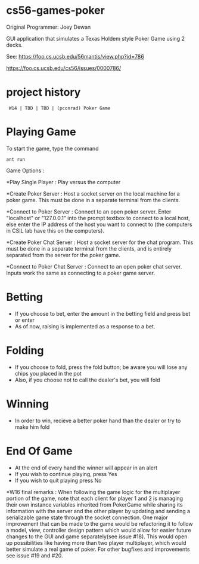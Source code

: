 cs56-games-poker
================



Original Programmer: Joey Dewan
        
GUI application that simulates a Texas Holdem style Poker Game using 2 decks.

See: https://foo.cs.ucsb.edu/56mantis/view.php?id=786

https://foo.cs.ucsb.edu/cs56/issues/0000786/

project history
===============
```
 W14 | TBD | TBD | (pconrad) Poker Game
```

Playing Game
============
To start the game, type the command
```
ant run
```
Game Options :

*Play Single Player : Play versus the computer

*Create Poker Server : Host a socket server on the local machine for a poker game. This must be done in a separate terminal from the clients.

*Connect to Poker Server : Connect to an open poker server. Enter "localhost" or "127.0.0.1" into the prompt textbox to connect to a local host, else enter the IP address of the host you want to connect to (the computers in CSIL lab have this on the computers).

*Create Poker Chat Server : Host a socket server for the chat program. This must be done in a separate terminal from the clients, and is entirely separated from the server for the poker game.

*Connect to Poker Chat Server : Connect to an open poker chat server. Inputs work the same as connecting to a poker game server.



Betting
=======
* If you choose to bet, enter the amount in the betting field and press bet or enter
* As of now, raising is implemented as a response to a bet.

Folding
=======
* If you choose to fold, press the fold button; be aware you will lose any chips you placed in the pot
* Also, if you choose not to call the dealer's bet, you will fold

Winning
=======
* In order to win, recieve a better poker hand than the dealer or try to make him fold

End Of Game
===========
* At the end of every hand the winner will appear in an alert
* If you wish to continue playing, press Yes
* If you wish to quit playing press No


*W16 final remarks :
When following the game logic for the multiplayer portion of the game, note that each client for player 1 and 2 is managing their own instance variables inherited from PokerGame while sharing its information with the server and the other player by updating and sending a serializable game state through the socket connection. One major improvement that can be made to the game would be refactoring it to follow a model, view, controller design pattern which would allow for easier future changes to the GUI and game separately(see issue #18). This would open up possibilities like having more than two player multiplayer, which would better simulate a real game of poker. For other bugfixes and improvements see issue #19 and #20. 